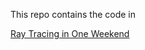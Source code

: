 This repo contains the code in 

[Ray Tracing in One Weekend](https://www.realtimerendering.com/raytracing/Ray%20Tracing%20in%20a%20Weekend.pdf)
